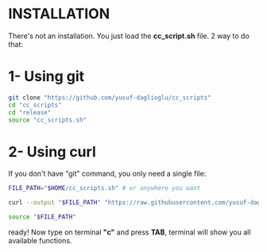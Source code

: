 # INSTALLATION

There's not an installation. You just load the __cc_script.sh__ file. 2 way to do that:

# 1- Using git

```sh
git clone "https://github.com/yusuf-daglioglu/cc_scripts"
cd "cc_scripts"
cd "release"
source "cc_scripts.sh"
```

# 2- Using curl
If you don't have "git" command, you only need a single file:

```sh
FILE_PATH="$HOME/cc_scripts.sh" # or anywhere you want

curl --output "$FILE_PATH" "https://raw.githubusercontent.com/yusuf-daglioglu/cc_scripts/master/release/cc_scripts.sh"

source "$FILE_PATH"
```

ready! Now type on terminal __"c"__ and press __TAB__, terminal will show you all available functions.
